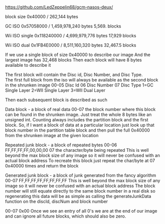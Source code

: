 https://github.com/LedZeppelin68/gcm-nasos-deux/

block size 0x40000 / 262,144 bytes

GC ISO 0x57058000 / 1,459,978,240 bytes
5,569.  blocks

Wii ISO single 0x118240000 / 4,699,979,776 bytes
17,929   blocks

Wii ISO dual 0x1FB4E0000 / 8,511,160,320 bytes
32,467.5 blocks

If we use a single block of size 0x40000 to describe our image
And the largest image has 32,468 blocks
Then each block will have 8 bytes available to describe it

The first block will contain the Disc id, Disc Number, and Disc Type.  
The first full block from the iso will always be available as the second block in the shrunken image
00-05 Disc Id
06 Disc Number
07 Disc Type 1=GC Single Layer 2=WII Single Layer 3=WII Dual Layer

Then each subsequent block is described as such

Data block - a block of real data
00-07 the block number where this block can be found in the shrunken image. Just treat the whole 8 bytes like an unsigned int.
Counting always includes the partition block and the first block.
So, if I want a block of data at a particular location just look up that block number in the partition table block
and then pull the full 0x40000 from the shrunken image at the given location

Repeated junk block - a block of repeated bytes
00-06 FF,FF,FF,FF,00,00,00
07 the character/byte being repeated
This is well beyond the max block size of any image so it will never be confused with an actual block address
To recreate this block just repeat the char/byte at 07 0x40000 times and return the block

Generated junk block - a block of junk generated from the fancy algorithm
00-07 FF,FF,FF,FF,FF,FF,FF,FF 
This is well beyond the max block size of any image so it will never be confused with an actual block address
The block number will still equate directly to the same block number in a real disk so regenerating 
this data will be as simple as calling the generateJunkData function on the discId, discNum and block number


00-07 0x00
Once we see an entry of all 0's we are at the end of our image and can ignore all future blocks, which should also be zero.